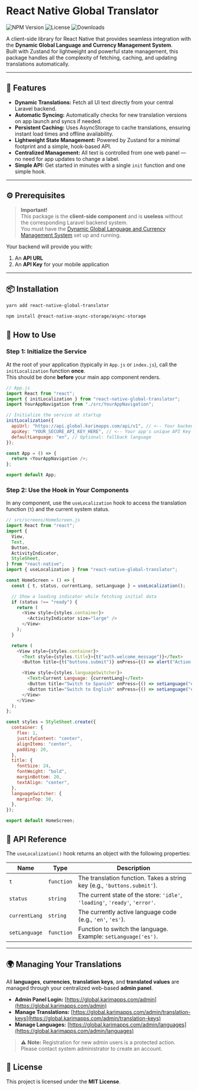 # React Native Global Translator

![NPM Version](https://img.shields.io/npm/v/react-native-global-translator)
![License](https://img.shields.io/npm/l/react-native-global-translator)
![Downloads](https://img.shields.io/npm/dw/react-native-global-translator)

A client-side library for React Native that provides seamless integration with the **Dynamic Global Language and Currency Management System**.  
Built with Zustand for lightweight and powerful state management, this package handles all the complexity of fetching, caching, and updating translations automatically.

---

## 🚀 Features

- **Dynamic Translations:** Fetch all UI text directly from your central Laravel backend.
- **Automatic Syncing:** Automatically checks for new translation versions on app launch and syncs if needed.
- **Persistent Caching:** Uses AsyncStorage to cache translations, ensuring instant load times and offline availability.
- **Lightweight State Management:** Powered by Zustand for a minimal footprint and a simple, hook-based API.
- **Centralized Management:** All text is controlled from one web panel — no need for app updates to change a label.
- **Simple API:** Get started in minutes with a single `init` function and one simple hook.

---

## ⚙️ Prerequisites

> **Important!**  
> This package is the **client-side component** and is **useless** without the corresponding Laravel backend system.  
> You must have the [Dynamic Global Language and Currency Management System](https://github.com/your-repo/laravel-global-translator-backend) set up and running.

Your backend will provide you with:

1. An **API URL**
2. An **API Key** for your mobile application

---

## 📦 Installation

```bash
yarn add react-native-global-translator

npm install @react-native-async-storage/async-storage

```

## 🧩 How to Use

### Step 1: Initialize the Service

At the root of your application (typically in `App.js` or `index.js`), call the `initLocalization` function **once**.  
This should be done **before** your main app component renders.

```js
// App.js
import React from "react";
import { initLocalization } from "react-native-global-translator";
import YourAppNavigation from "./src/YourAppNavigation";

// Initialize the service at startup
initLocalization({
  apiUrl: "https://api.global.karimapps.com/api/v1", // <-- Your backend API URL
  apiKey: "YOUR_SECURE_API_KEY_HERE", // <-- Your app's unique API Key
  defaultLanguage: "en", // Optional: fallback language
});

const App = () => {
  return <YourAppNavigation />;
};

export default App;
```

### Step 2: Use the Hook in Your Components

In any component, use the `useLocalization` hook to access the translation function (`t`) and the current system status.

```js
// src/screens/HomeScreen.js
import React from "react";
import {
  View,
  Text,
  Button,
  ActivityIndicator,
  StyleSheet,
} from "react-native";
import { useLocalization } from "react-native-global-translator";

const HomeScreen = () => {
  const { t, status, currentLang, setLanguage } = useLocalization();

  // Show a loading indicator while fetching initial data
  if (status !== "ready") {
    return (
      <View style={styles.container}>
        <ActivityIndicator size="large" />
      </View>
    );
  }

  return (
    <View style={styles.container}>
      <Text style={styles.title}>{t("auth.welcome_message")}</Text>
      <Button title={t("buttons.submit")} onPress={() => alert("Action!")} />

      <View style={styles.languageSwitcher}>
        <Text>Current Language: {currentLang}</Text>
        <Button title="Switch to Spanish" onPress={() => setLanguage("es")} />
        <Button title="Switch to English" onPress={() => setLanguage("en")} />
      </View>
    </View>
  );
};

const styles = StyleSheet.create({
  container: {
    flex: 1,
    justifyContent: "center",
    alignItems: "center",
    padding: 20,
  },
  title: {
    fontSize: 24,
    fontWeight: "bold",
    marginBottom: 20,
    textAlign: "center",
  },
  languageSwitcher: {
    marginTop: 50,
  },
});

export default HomeScreen;
```

## 🧠 API Reference

The `useLocalization()` hook returns an object with the following properties:

| **Name**      | **Type**   | **Description**                                                              |
| ------------- | ---------- | ---------------------------------------------------------------------------- |
| `t`           | `function` | The translation function. Takes a string key (e.g., `'buttons.submit'`).     |
| `status`      | `string`   | The current state of the store: `'idle'`, `'loading'`, `'ready'`, `'error'`. |
| `currentLang` | `string`   | The currently active language code (e.g., `'en'`, `'es'`).                   |
| `setLanguage` | `function` | Function to switch the language. Example: `setLanguage('es')`.               |

---

## 🌍 Managing Your Translations

All **languages**, **currencies**, **translation keys**, and **translated values** are managed through your centralized web-based **admin panel**.

- **Admin Panel Login:** [https://global.karimapps.com/admin](https://global.karimapps.com/admin)
- **Manage Translations:** [https://global.karimapps.com/admin/translation-keys](https://global.karimapps.com/admin/translation-keys)
- **Manage Languages:** [https://global.karimapps.com/admin/languages](https://global.karimapps.com/admin/languages)

> ⚠️ **Note:** Registration for new admin users is a protected action.  
> Please contact system administrator to create an account.

## 🪪 License

This project is licensed under the **MIT License**.
